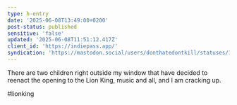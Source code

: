 ```yaml
---
type: h-entry
date: '2025-06-08T13:49:00+0200'
post-status: published
sensitive: 'false'
updated: '2025-06-08T11:51:12.417Z'
client_id: 'https://indiepass.app/'
syndication: 'https://mastodon.social/users/donthatedontkill/statuses/114647594381713559'
---
```

There are two children right outside my window that have decided to reenact the opening to the Lion King, music and all, and I am cracking up. 

#lionking
